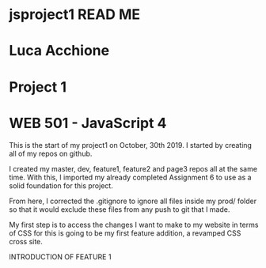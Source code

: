 # jsproject1 READ ME
# Luca Acchione
# Project 1 
# WEB 501 - JavaScript 4

This is the start of my project1 on October, 30th 2019. I started by creating all of my repos on github. 

I created my master, dev, feature1, feature2 and page3 repos all at the same time. With this, I imported my already 
completed Assignment 6 to use as a solid foundation for this project. 

From here, I corrected the .gitignore to ignore all files inside my prod/ folder so that it would exclude these files from 
any push to git that I made. 

My first step is to access the changes I want to make to my website in terms of CSS for this is going to be my first feature addition, a revamped CSS cross site. 

INTRODUCTION OF FEATURE 1

